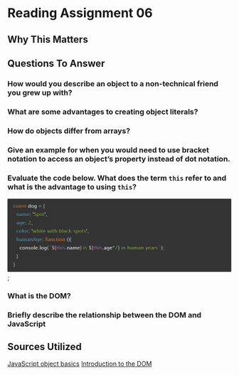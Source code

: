 # Reading Assignment 06

## Why This Matters


## Questions To Answer

### How would you describe an object to a non-technical friend you grew up with?


### What are some advantages to creating object literals?


### How do objects differ from arrays?


### Give an example for when you would need to use bracket notation to access an object’s property instead of dot notation.


### Evaluate the code below. What does the term `this` refer to and what is the advantage to using `this`?

![Code problem to evaluate](read6a.PNG);


### What is the DOM?


### Briefly describe the relationship between the DOM and JavaScript


## Sources Utilized

[JavaScript object basics](https://developer.mozilla.org/en-US/docs/Learn/JavaScript/Objects/Basics)
[Introduction to the DOM](https://developer.mozilla.org/en-US/docs/Web/API/Document_Object_Model/Introduction)
